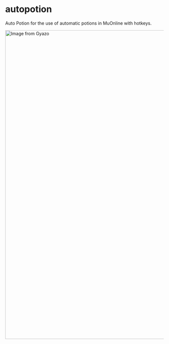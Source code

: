 # autopotion
Auto Potion for the use of automatic potions in MuOnline with hotkeys.

<a href="https://gyazo.com/b32f0cf9fc9cf89fc3989d0ceae3f52b"><img src="https://i.imgur.com/H2xWyEu.mp4" alt="Image from Gyazo" width="984"/></a>
